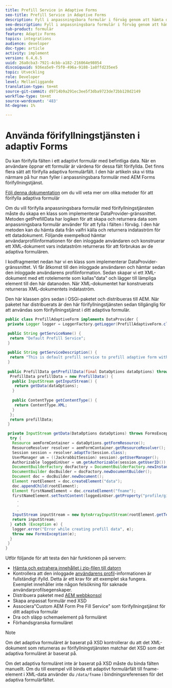 ```yaml
---
title: Prefill Service in Adaptive Forms
seo-title: Prefill Service in Adaptive Forms
description: Fyll i anpassningsbara formulär i förväg genom att hämta data från backend-datakällor.
seo-description: Fyll i anpassningsbara formulär i förväg genom att hämta data från backend-datakällor.
sub-product: formulär
feature: Adaptiv Forms
topics: integrations
audience: developer
doc-type: article
activity: implement
version: 6.4,6.5
uuid: 26a8cba3-7921-4cbb-a182-216064e98054
discoiquuid: 936ea5e9-f5f0-496a-9188-1a8ffd235ee5
topic: Utveckling
role: Developer
level: Mellanliggande
translation-type: tm+mt
source-git-commit: d9714b9a291ec3ee5f3dba9723de72bb120d2149
workflow-type: tm+mt
source-wordcount: '483'
ht-degree: 1%

---
```



# Använda förifyllningstjänsten i adaptiv Forms

Du kan förifylla fälten i ett adaptivt formulär med befintliga data. När en användare öppnar ett formulär är värdena för dessa fält förifyllda. Det finns flera sätt att förifylla adaptiva formulärfält. I den här artikeln ska vi titta närmare på hur man fyller i anpassningsbara formulär med AEM Forms förifyllningstjänst.

[Följ denna dokumentation](https://helpx.adobe.com/experience-manager/6-4/forms/using/prepopulate-adaptive-form-fields.html#AEMFormsprefillservice) om du vill veta mer om olika metoder för att förifylla adaptiva formulär

Om du vill förifylla anpassningsbara formulär med förifyllningstjänsten måste du skapa en klass som implementerar DataProvider-gränssnittet. Metoden getPrefillData har logiken för att skapa och returnera data som anpassningsbara formulär använder för att fylla i fälten i förväg. I den här metoden kan du hämta data från valfri källa och returnera indataström för ett datadokument. Följande exempelkod hämtar användarprofilinformationen för den inloggade användaren och konstruerar ett XML-dokument vars indataström returneras för att förbrukas av de adaptiva formulären.

I kodfragmentet nedan har vi en klass som implementerar DataProvider-gränssnittet. Vi får åtkomst till den inloggade användaren och hämtar sedan den inloggade användarens profilinformation. Sedan skapar vi ett XML-dokument med ett rotelemente som kallas&quot;data&quot; och lägger till lämpliga element till den här datanoden. När XML-dokumentet har konstruerats returneras XML-dokumentets indataström.

Den här klassen görs sedan i OSGi-paketet och distribueras till AEM. När paketet har distribuerats är den här förifyllningstjänsten sedan tillgänglig för att användas som förifyllningstjänst i ditt adaptiva formulär.

```java
public class PrefillAdaptiveForm implements DataProvider {
 private Logger logger = LoggerFactory.getLogger(PrefillAdaptiveForm.class);

 public String getServiceName() {
  return "Default Prefill Service";
 }
 
 public String getServiceDescription() {
  return "This is default prefill service to prefill adaptive form with user data";
 }
 
 public PrefillData getPrefillData(final DataOptions dataOptions) throws FormsException {
  PrefillData prefillData = new PrefillData() {
   public InputStream getInputStream() {
    return getData(dataOptions);
   }
   
   public ContentType getContentType() {
    return ContentType.XML;
   }
  };
  return prefillData;
 }

 private InputStream getData(DataOptions dataOptions) throws FormsException {  
  try {
   Resource aemFormContainer = dataOptions.getFormResource();
   ResourceResolver resolver = aemFormContainer.getResourceResolver();
   Session session = resolver.adaptTo(Session.class);
   UserManager um = ((JackrabbitSession) session).getUserManager();
   Authorizable loggedinUser = um.getAuthorizable(session.getUserID());
   DocumentBuilderFactory docFactory = DocumentBuilderFactory.newInstance();
   DocumentBuilder docBuilder = docFactory.newDocumentBuilder();
   Document doc = docBuilder.newDocument();
   Element rootElement = doc.createElement("data");
   doc.appendChild(rootElement);
   Element firstNameElement = doc.createElement("fname");
   firstNameElement.setTextContent(loggedinUser.getProperty("profile/givenName")[0].getString());
     .
     .
     .
   InputStream inputStream = new ByteArrayInputStream(rootElement.getTextContent().getBytes());
   return inputStream;
  } catch (Exception e) {
   logger.error("Error while creating prefill data", e);
   throw new FormsException(e);
  }
 }
}
```

Utför följande för att testa den här funktionen på servern:

* [Hämta och extrahera innehållet i zip-filen till datorn](assets/prefillservice.zip)
* Kontrollera att den inloggade [användarens profil](http://localhost:4502/libs/granite/security/content/useradmin)-informationen är fullständigt ifylld. Detta är ett krav för att exemplet ska fungera. Exemplet innehåller inte någon felsökning för saknade användarprofilsegenskaper.
* Distribuera paketet med [AEM webbkonsol](http://localhost:4502/system/console/bundles)
* Skapa anpassat formulär med XSD
* Associera&quot;Custom AEM Form Pre Fill Service&quot; som förifyllningstjänst för ditt adaptiva formulär
* Dra och släpp schemaelement på formuläret
* Förhandsgranska formuläret

>[!NOTE]
>
>Om det adaptiva formuläret är baserat på XSD kontrollerar du att det XML-dokument som returneras av förifyllningstjänsten matchar det XSD som det adaptiva formuläret är baserat på.
>
>Om det adaptiva formuläret inte är baserat på XSD måste du binda fälten manuellt. Om du till exempel vill binda ett adaptivt formulärfält till fname-element i XML-data använder du `/data/fname` i bindningsreferensen för det adaptiva formulärfältet.

